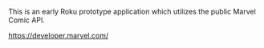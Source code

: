 This is an early Roku prototype application which utilizes the public Marvel Comic API.

https://developer.marvel.com/